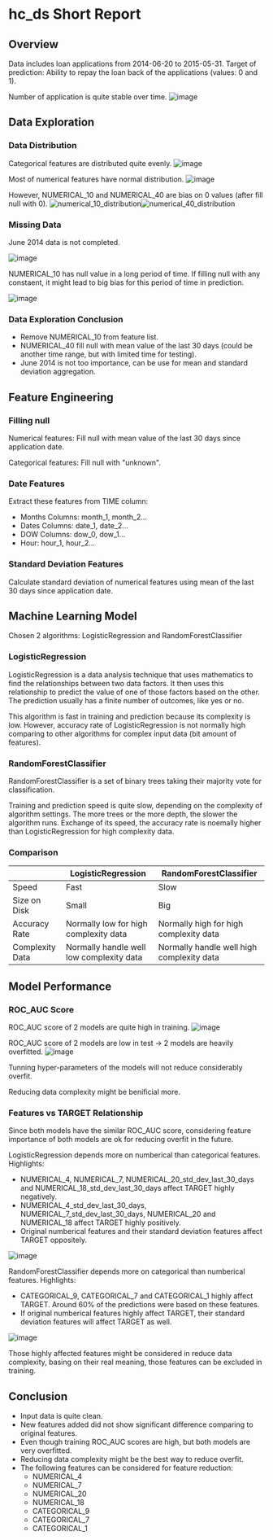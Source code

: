 # hc_ds Short Report

## Overview
Data includes loan applications from 2014-06-20 to 2015-05-31.
Target of prediction: Ability to repay the loan back of the applications (values: 0 and 1).

Number of application is quite stable over time.
![image](https://github.com/duongtruongtrong/hc_ds/assets/71629218/ef4fbf1f-454e-4d36-a2f6-8e81fd7bb71c)

## Data Exploration
### Data Distribution
Categorical features are distributed quite evenly.
![image](https://github.com/duongtruongtrong/hc_ds/assets/71629218/7849a470-789c-4782-9bbe-60234eab6e1e)

Most of numerical features have normal distribution.
![image](https://github.com/duongtruongtrong/hc_ds/assets/71629218/29314451-46b0-47e4-93b7-99d825065401)

However, NUMERICAL_10 and NUMERICAL_40 are bias on 0 values (after fill null with 0).
![numerical_10_distribution](https://github.com/duongtruongtrong/hc_ds/assets/71629218/268813d3-8e47-4fad-9045-11684b2833fe)![numerical_40_distribution](https://github.com/duongtruongtrong/hc_ds/assets/71629218/09e6f04c-7c7e-4466-beb9-7b77672fe69c)

### Missing Data
June 2014 data is not completed.

![image](https://github.com/duongtruongtrong/hc_ds/assets/71629218/00c11732-ae3b-4103-abcc-bb75c7e6c782)

NUMERICAL_10 has null value in a long period of time. If filling null with any constaent, it might lead to big bias for this period of time in prediction.

![image](https://github.com/duongtruongtrong/hc_ds/assets/71629218/23654226-192f-4bff-a802-1943bd9a3b1c)

### Data Exploration Conclusion
- Remove NUMERICAL_10 from feature list.
- NUMERICAL_40 fill null with mean value of the last 30 days (could be another time range, but with limited time for testing).
- June 2014 is not too importance, can be use for mean and standard deviation aggregation.

## Feature Engineering
### Filling null
Numerical features: Fill null with mean value of the last 30 days since application date.

Categorical features: Fill null with "unknown".

### Date Features
Extract these features from TIME column:
- Months Columns: month_1, month_2...
- Dates Columns: date_1, date_2...
- DOW Columns: dow_0, dow_1...
- Hour: hour_1, hour_2...

### Standard Deviation Features
Calculate standard deviation of numerical features using mean of the last 30 days since application date.

## Machine Learning Model

Chosen 2 algorithms: LogisticRegression and RandomForestClassifier
### LogisticRegression
LogisticRegression is a data analysis technique that uses mathematics to find the relationships between two data factors. It then uses this relationship to predict the value of one of those factors based on the other. The prediction usually has a finite number of outcomes, like yes or no.

This algorithm is fast in training and prediction because its complexity is low.
However, accuracy rate of LogisticRegression is not normally high comparing to other algorithms for complex input data (bit amount of features).

### RandomForestClassifier
RandomForestClassifier is a set of binary trees taking their majority vote for classification.

Training and prediction speed is quite slow, depending on the complexity of algorithm settings. The more trees or the more depth, the slower the algorithm runs.
Exchange of its speed, the accuracy rate is noemally higher than LogisticRegression for high complexity data.

### Comparison
|                 | LogisticRegression                       | RandomForestClassifier                    |
|-----------------|------------------------------------------|-------------------------------------------|
| Speed           | Fast                                     | Slow                                      |
| Size on Disk    | Small                                    | Big                                       |
| Accuracy Rate   | Normally low for high complexity data    | Normally high for high complexity data    |
| Complexity Data | Normally handle well low complexity data | Normally handle well high complexity data |

## Model Performance
### ROC_AUC Score
ROC_AUC score of 2 models are quite high in training.
![image](https://github.com/duongtruongtrong/hc_ds/assets/71629218/048a0338-68a0-4697-8e4c-42cf0546f9ce)

ROC_AUC score of 2 models are low in test -> 2 models are heavily overfitted.
![image](https://github.com/duongtruongtrong/hc_ds/assets/71629218/8026c976-3d38-4a2f-994f-13bf20a8403f)

Tunning hyper-parameters of the models will not reduce considerably overfit.

Reducing data complexity might be benificial more.

### Features vs TARGET Relationship
Since both models have the similar ROC_AUC score, considering feature importance of both models are ok for reducing overfit in the future.

LogisticRegression depends more on numberical than categorical features.
Highlights:
- NUMERICAL_4, NUMERICAL_7, NUMERICAL_20_std_dev_last_30_days and NUMERICAL_18_std_dev_last_30_days affect TARGET highly negatively.
- NUMERICAL_4_std_dev_last_30_days, NUMERICAL_7_std_dev_last_30_days, NUMERICAL_20 and NUMERICAL_18 affect TARGET highly positively.
- Original numberical features and their standard deviation features affect TARGET oppositely.

![image](https://github.com/duongtruongtrong/hc_ds/assets/71629218/7ac24d90-d5cd-4be6-91e0-19c1ad24ff0e)

RandomForestClassifier depends more on categorical than numberical features.
Highlights:
- CATEGORICAL_9, CATEGORICAL_7 and CATEGORICAL_1 highly affect TARGET. Around 60% of the predictions were based on these features.
- If original numberical features highly affect TARGET, their standard deviation features will affect TARGET as well.

![image](https://github.com/duongtruongtrong/hc_ds/assets/71629218/7b906781-3762-42b9-a658-f7ecc01b1cea)

Those highly affected features might be considered in reduce data complexity, basing on their real meaning, those features can be excluded in training.

## Conclusion
- Input data is quite clean.
- New features added did not show significant difference comparing to original features.
- Even though training ROC_AUC scores are high, but both models are very overfitted.
- Reducing data complexity might be the best way to reduce overfit.
- The following features can be considered for feature reduction:
  - NUMERICAL_4
  - NUMERICAL_7
  - NUMERICAL_20
  - NUMERICAL_18
  - CATEGORICAL_9
  - CATEGORICAL_7
  - CATEGORICAL_1
